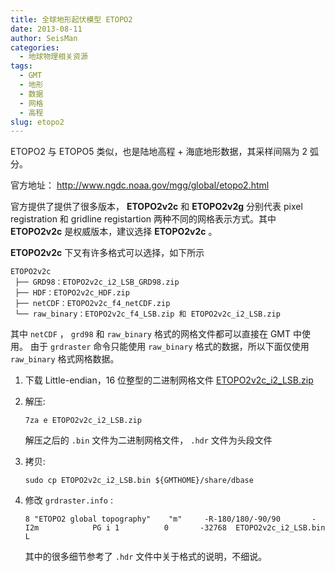 ```yaml
---
title: 全球地形起伏模型 ETOPO2
date: 2013-08-11
author: SeisMan
categories:
  - 地球物理相关资源
tags:
  - GMT
  - 地形
  - 数据
  - 网格
  - 高程
slug: etopo2
---
```


ETOPO2 与 ETOPO5 类似，也是陆地高程 + 海底地形数据，其采样间隔为 2 弧分。

官方地址： <http://www.ngdc.noaa.gov/mgg/global/etopo2.html>

<!--more-->

官方提供了提供了很多版本， **ETOPO2v2c** 和 **ETOPO2v2g** 分别代表
pixel registration 和 gridline registartion 两种不同的网格表示方式。其中
**ETOPO2v2c** 是权威版本，建议选择 **ETOPO2v2c** 。

**ETOPO2v2c** 下又有许多格式可以选择，如下所示

    ETOPO2v2c
     ├── GRD98：ETOPO2v2c_i2_LSB_GRD98.zip
     ├── HDF：ETOPO2v2c_HDF.zip
     ├── netCDF：ETOPO2v2c_f4_netCDF.zip
     └── raw_binary：ETOPO2v2c_f4_LSB.zip 和 ETOPO2v2c_i2_LSB.zip

其中 `netCDF` ， `grd98` 和 `raw_binary` 格式的网格文件都可以直接在 GMT 中使用。
由于 `grdraster` 命令只能使用 `raw_binary` 格式的数据，所以下面仅使用 `raw_binary`
格式网格数据。

1.  下载 Little-endian，16 位整型的二进制网格文件
    [ETOPO2v2c\_i2\_LSB.zip](http://www.ngdc.noaa.gov/mgg/global/relief/ETOPO2/ETOPO2v2-2006/ETOPO2v2c/raw_binary/ETOPO2v2c_i2_LSB.zip)
2.  解压:

        7za e ETOPO2v2c_i2_LSB.zip

    解压之后的 `.bin` 文件为二进制网格文件， `.hdr` 文件为头段文件

3.  拷贝:

        sudo cp ETOPO2v2c_i2_LSB.bin ${GMTHOME}/share/dbase

4.  修改 `grdraster.info` :

        8 "ETOPO2 global topography"    "m"     -R-180/180/-90/90       -I2m            PG i 1          0       -32768  ETOPO2v2c_i2_LSB.bin    L

    其中的很多细节参考了 `.hdr` 文件中关于格式的说明，不细说。

